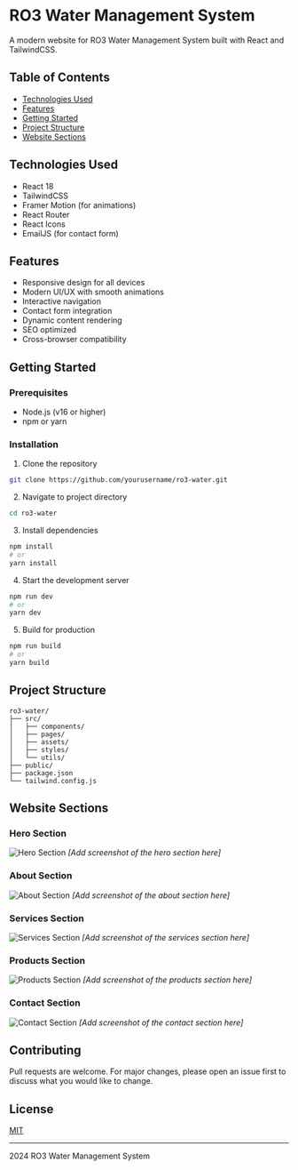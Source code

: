 # RO3 Water Management System

A modern website for RO3 Water Management System built with React and TailwindCSS.

## Table of Contents
- [Technologies Used](#technologies-used)
- [Features](#features)
- [Getting Started](#getting-started)
- [Project Structure](#project-structure)
- [Website Sections](#website-sections)

## Technologies Used
- React 18
- TailwindCSS
- Framer Motion (for animations)
- React Router
- React Icons
- EmailJS (for contact form)

## Features
- Responsive design for all devices
- Modern UI/UX with smooth animations
- Interactive navigation
- Contact form integration
- Dynamic content rendering
- SEO optimized
- Cross-browser compatibility

## Getting Started

### Prerequisites
- Node.js (v16 or higher)
- npm or yarn

### Installation
1. Clone the repository
```bash
git clone https://github.com/yourusername/ro3-water.git
```

2. Navigate to project directory
```bash
cd ro3-water
```

3. Install dependencies
```bash
npm install
# or
yarn install
```

4. Start the development server
```bash
npm run dev
# or
yarn dev
```

5. Build for production
```bash
npm run build
# or
yarn build
```

## Project Structure
```
ro3-water/
├── src/
│   ├── components/
│   ├── pages/
│   ├── assets/
│   ├── styles/
│   └── utils/
├── public/
├── package.json
└── tailwind.config.js
```

## Website Sections

### Hero Section
![Hero Section](images/hero-section.png)
*[Add screenshot of the hero section here]*

### About Section
![About Section](images/about-section.png)
*[Add screenshot of the about section here]*

### Services Section
![Services Section](images/services-section.png)
*[Add screenshot of the services section here]*

### Products Section
![Products Section](images/products-section.png)
*[Add screenshot of the products section here]*

### Contact Section
![Contact Section](images/contact-section.png)
*[Add screenshot of the contact section here]*

## Contributing
Pull requests are welcome. For major changes, please open an issue first to discuss what you would like to change.

## License
[MIT](https://choosealicense.com/licenses/mit/)

---

 2024 RO3 Water Management System

